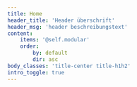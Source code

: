 ```yaml
---
title: Home
header_title: 'Header überschrift'
header_msg: 'header beschreibungstext'
content:
    items: '@self.modular'
    order:
        by: default
        dir: asc
body_classes: 'title-center title-h1h2'
intro_toggle: true
---
```


